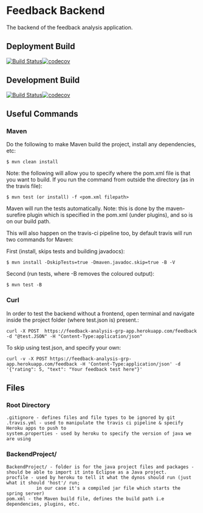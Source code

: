 # Feedback Backend

The backend of the feedback analysis application.

## Deployment Build
[![Build Status](https://travis-ci.com/GRP-17/feedback-backend.svg?branch=master)](https://travis-ci.com/GRP-17/feedback-backend)[![codecov](https://codecov.io/gh/GRP-17/feedback-backend/branch/master/graph/badge.svg)](https://codecov.io/gh/GRP-17/feedback-backend)

## Development Build
[![Build Status](https://travis-ci.com/GRP-17/feedback-backend.svg?branch=development)](https://travis-ci.com/GRP-17/feedback-backend)[![codecov](https://codecov.io/gh/GRP-17/feedback-backend/branch/development/graph/badge.svg)](https://codecov.io/gh/GRP-17/feedback-backend)

## Useful Commands
### Maven
 Do the following to make Maven build the project, install any dependencies, etc:
    
    $ mvn clean install 
    
 Note: the following will allow you to specify where the pom.xml file is that you want to build. If you run the command from outside the directory (as in the travis file):

    $ mvn test (or install) -f <pom.xml filepath>

 Maven will run the tests automatically. Note: this is done by the maven-surefire plugin which is specified in the pom.xml (under plugins), and so is on our build path.  

 This will also happen on the travis-ci pipeline too, by default travis will run two commands for Maven:  

 First (install, skips tests and building javadocs):    

    $ mvn install -DskipTests=true -Dmaven.javadoc.skip=true -B -V  

 Second (run tests, where -B removes the coloured output):     

    $ mvn test -B  

### Curl
In order to test the backend without a frontend, open terminal and navigate inside the project folder (where test.json is) present.:

    curl -X POST  https://feedback-analysis-grp-app.herokuapp.com/feedback -d "@test.JSON" -H "Content-Type:application/json"
 
To skip using test.json, and specify your own:

    curl -v -X POST https://feedback-analysis-grp-app.herokuapp.com/feedback -H 'Content-Type:application/json' -d '{"rating": 5, "text": "Your feedback test here"}'

## Files
### Root Directory
    .gitignore - defines files and file types to be ignored by git 
    .travis.yml - used to manipulate the travis ci pipeline & specify Heroku apps to push to
    system.properties - used by heroku to specify the version of java we are using
### BackendProject/
    BackendProject/ - folder is for the java project files and packages - should be able to import it into Eclipse as a Java project.  
    procfile - used by heroku to tell it what the dynos should run (just what it should 'host'/ run;   
               in our case it's a compiled jar file which starts the spring server)  
    pom.xml - the Maven build file, defines the build path i.e dependencies, plugins, etc.    
